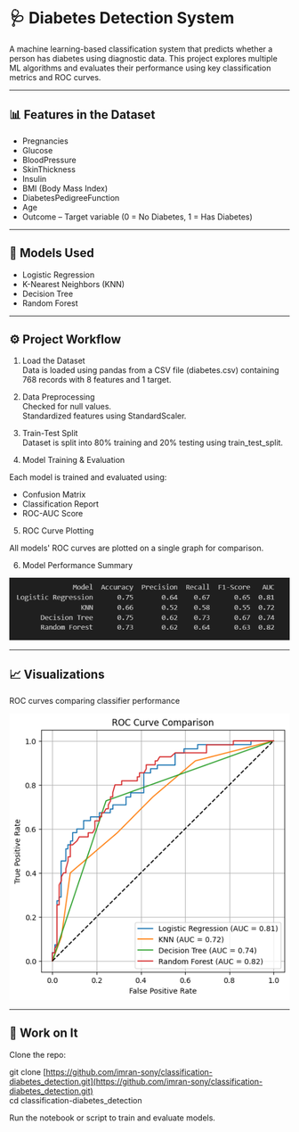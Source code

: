 # 🩺 Diabetes Detection System

A machine learning-based classification system that predicts whether a person has diabetes using diagnostic data. This project explores multiple ML algorithms and evaluates their performance using key classification metrics and ROC curves.

---

## 📊 Features in the Dataset

- Pregnancies  
- Glucose  
- BloodPressure  
- SkinThickness  
- Insulin  
- BMI (Body Mass Index)  
- DiabetesPedigreeFunction  
- Age  
- Outcome – Target variable (0 = No Diabetes, 1 = Has Diabetes)

---

## 🧠 Models Used

- Logistic Regression  
- K-Nearest Neighbors (KNN)  
- Decision Tree  
- Random Forest  

---

## ⚙️ Project Workflow
1. Load the Dataset   
Data is loaded using pandas from a CSV file (diabetes.csv) containing 768 records with 8 features and 1 target.

3. Data Preprocessing  
Checked for null values.  
Standardized features using StandardScaler.  

3. Train-Test Split  
Dataset is split into 80% training and 20% testing using train_test_split.  

4. Model Training & Evaluation  

  Each model is trained and evaluated using:  
- Confusion Matrix  
- Classification Report  
- ROC-AUC Score  

5. ROC Curve Plotting  

All models' ROC curves are plotted on a single graph for comparison.

6. Model Performance Summary  

![Result](./Result.png)

---

## 📈 Visualizations

ROC curves comparing classifier performance  

![Output](./Output.png)

---

## 🚀 Work on It

Clone the repo:  

git clone [https://github.com/imran-sony/classification-diabetes_detection.git](https://github.com/imran-sony/classification-diabetes_detection.git)  
cd classification-diabetes_detection


Run the notebook or script to train and evaluate models.
